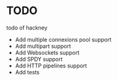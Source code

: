 # TODO

todo of hackney

- Add multiple connexions pool support
- Add multipart support
- Add Websockets support
- Add SPDY support
- Add HTTP pipelines support
- Add tests
